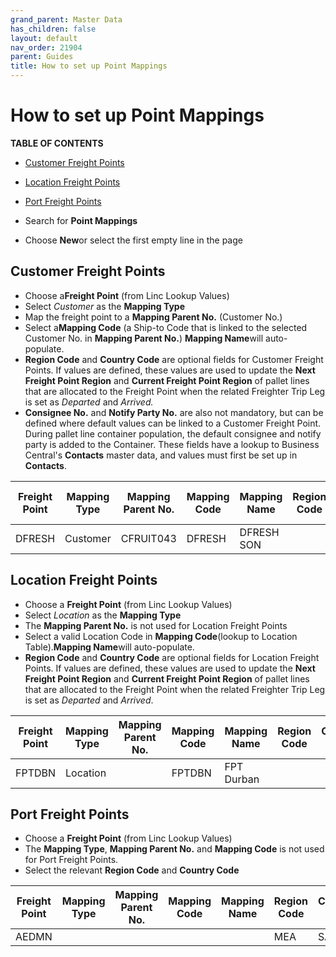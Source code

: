 ```yaml
---
grand_parent: Master Data
has_children: false
layout: default
nav_order: 21904
parent: Guides
title: How to set up Point Mappings
---
```


# How to set up Point Mappings

**TABLE OF CONTENTS**

* [Customer Freight Points](#Customer-Freight-Points)
* [Location Freight Points](#Location-Freight-Points)
* [Port Freight Points](#Port-Freight-Points)




* Search for **Point Mappings**
* Choose **New**or select the first empty line in the page

Customer Freight Points
-----------------------

* Choose a**Freight Point** (from Linc Lookup Values)
* Select *Customer* as the **Mapping Type**
* Map the freight point to a **Mapping Parent No.** (Customer No.)
* Select a**Mapping Code** (a Ship-to Code that is linked to the selected Customer No. in **Mapping Parent No.**) **Mapping Name**will auto-populate.
* **Region Code** and **Country Code** are optional fields for Customer Freight Points. If values are defined, these values are used to update the **Next Freight Point Region** and **Current Freight Point Region** of pallet lines that are allocated to the Freight Point when the related Freighter Trip Leg is set as *Departed* and *Arrived.*
* **Consignee No.** and **Notify Party No.** are also not mandatory, but can be defined where default values can be linked to a Customer Freight Point. During pallet line container population, the default consignee and notify party is added to the Container. These fields have a lookup to Business Central's **Contacts** master data, and values must first be set up in **Contacts**.





| **Freight Point** | **Mapping Type** | **Mapping Parent No.** | **Mapping Code** | Mapping Name | Region Code | Country Code | Consignee No. | Notify Party No. |
| --- | --- | --- | --- | --- | --- | --- | --- | --- |
| DFRESH | Customer | CFRUIT043 | DFRESH | DFRESH SON |  |  |  |  |




Location Freight Points
-----------------------

* Choose a **Freight Point** (from Linc Lookup Values)
* Select *Location* as the **Mapping Type**
* The **Mapping Parent No.** is not used for Location Freight Points
* Select a valid Location Code in **Mapping Code**(lookup to Location Table).**Mapping Name**will auto-populate.
* **Region Code** and **Country Code** are optional fields for Location Freight Points. If values are defined, these values are used to update the **Next Freight Point Region** and **Current Freight Point Region** of pallet lines that are allocated to the Freight Point when the related Freighter Trip Leg is set as *Departed* and *Arrived*.






| **Freight Point** | **Mapping Type** | Mapping Parent No. | **Mapping Code** | Mapping Name | Region Code | Country Code | Consignee No. | Notify Party No. |
| --- | --- | --- | --- | --- | --- | --- | --- | --- |
| FPTDBN | Location |  | FPTDBN | FPT Durban |  |  |  |  |




Port Freight Points
-------------------

* Choose a **Freight Point** (from Linc Lookup Values)
* The **Mapping Type**, **Mapping Parent No.** and **Mapping Code** is not used for Port Freight Points.
* Select the relevant **Region Code** and **Country Code**






| **Freight Point** | Mapping Type | Mapping Parent No. | Mapping Code | Mapping Name | **Region Code** | **Country Code** | Consignee No. | Notify Party No. |
| --- | --- | --- | --- | --- | --- | --- | --- | --- |
| AEDMN |  |  |  |  | MEA | SA |  |  |